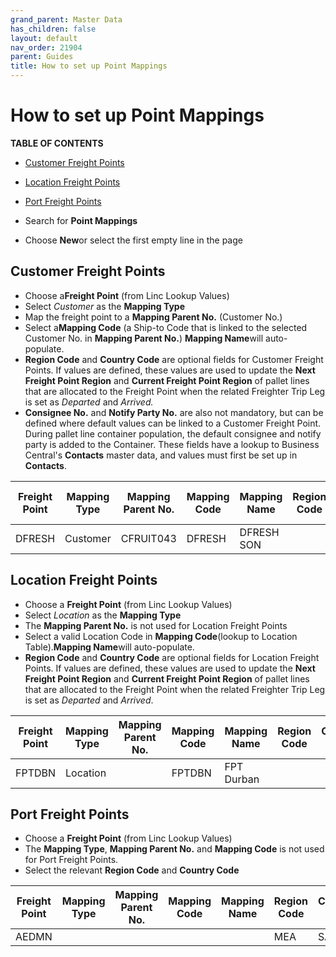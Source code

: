 ```yaml
---
grand_parent: Master Data
has_children: false
layout: default
nav_order: 21904
parent: Guides
title: How to set up Point Mappings
---
```


# How to set up Point Mappings

**TABLE OF CONTENTS**

* [Customer Freight Points](#Customer-Freight-Points)
* [Location Freight Points](#Location-Freight-Points)
* [Port Freight Points](#Port-Freight-Points)




* Search for **Point Mappings**
* Choose **New**or select the first empty line in the page

Customer Freight Points
-----------------------

* Choose a**Freight Point** (from Linc Lookup Values)
* Select *Customer* as the **Mapping Type**
* Map the freight point to a **Mapping Parent No.** (Customer No.)
* Select a**Mapping Code** (a Ship-to Code that is linked to the selected Customer No. in **Mapping Parent No.**) **Mapping Name**will auto-populate.
* **Region Code** and **Country Code** are optional fields for Customer Freight Points. If values are defined, these values are used to update the **Next Freight Point Region** and **Current Freight Point Region** of pallet lines that are allocated to the Freight Point when the related Freighter Trip Leg is set as *Departed* and *Arrived.*
* **Consignee No.** and **Notify Party No.** are also not mandatory, but can be defined where default values can be linked to a Customer Freight Point. During pallet line container population, the default consignee and notify party is added to the Container. These fields have a lookup to Business Central's **Contacts** master data, and values must first be set up in **Contacts**.





| **Freight Point** | **Mapping Type** | **Mapping Parent No.** | **Mapping Code** | Mapping Name | Region Code | Country Code | Consignee No. | Notify Party No. |
| --- | --- | --- | --- | --- | --- | --- | --- | --- |
| DFRESH | Customer | CFRUIT043 | DFRESH | DFRESH SON |  |  |  |  |




Location Freight Points
-----------------------

* Choose a **Freight Point** (from Linc Lookup Values)
* Select *Location* as the **Mapping Type**
* The **Mapping Parent No.** is not used for Location Freight Points
* Select a valid Location Code in **Mapping Code**(lookup to Location Table).**Mapping Name**will auto-populate.
* **Region Code** and **Country Code** are optional fields for Location Freight Points. If values are defined, these values are used to update the **Next Freight Point Region** and **Current Freight Point Region** of pallet lines that are allocated to the Freight Point when the related Freighter Trip Leg is set as *Departed* and *Arrived*.






| **Freight Point** | **Mapping Type** | Mapping Parent No. | **Mapping Code** | Mapping Name | Region Code | Country Code | Consignee No. | Notify Party No. |
| --- | --- | --- | --- | --- | --- | --- | --- | --- |
| FPTDBN | Location |  | FPTDBN | FPT Durban |  |  |  |  |




Port Freight Points
-------------------

* Choose a **Freight Point** (from Linc Lookup Values)
* The **Mapping Type**, **Mapping Parent No.** and **Mapping Code** is not used for Port Freight Points.
* Select the relevant **Region Code** and **Country Code**






| **Freight Point** | Mapping Type | Mapping Parent No. | Mapping Code | Mapping Name | **Region Code** | **Country Code** | Consignee No. | Notify Party No. |
| --- | --- | --- | --- | --- | --- | --- | --- | --- |
| AEDMN |  |  |  |  | MEA | SA |  |  |